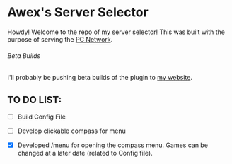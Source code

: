 # Awex's Server Selector
Howdy! Welcome to the repo of my server selector!
This was built with the purpose of serving the [PC Network](https://plaguecraft.xyz/).
###### Beta Builds
I'll probably be pushing beta builds of the plugin to [my website](https://awexxx.github.io/server-selector).
## TO DO LIST:
- [ ] Build Config File
- [ ] Develop clickable compass for menu
- [x] Developed /menu for opening the compass menu. Games can be changed at a later date (related to Config file).



